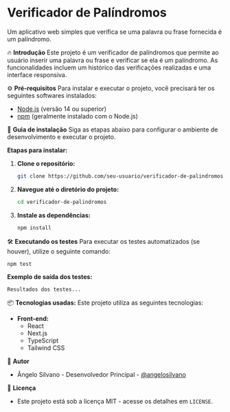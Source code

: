 # Verificador de Palíndromos
Um aplicativo web simples que verifica se uma palavra ou frase fornecida é um palíndromo.

🔥 **Introdução**
Este projeto é um verificador de palíndromos que permite ao usuário inserir uma palavra ou frase e verificar se ela é um palíndromo. As funcionalidades incluem um histórico das verificações realizadas e uma interface responsiva.

⚙️ **Pré-requisitos**
Para instalar e executar o projeto, você precisará ter os seguintes softwares instalados:

- [Node.js](https://nodejs.org/) (versão 14 ou superior)
- [npm](https://www.npmjs.com/) (geralmente instalado com o Node.js)

🔨 **Guia de instalação**
Siga as etapas abaixo para configurar o ambiente de desenvolvimento e executar o projeto.

**Etapas para instalar:**

1. **Clone o repositório:**
   ```bash
   git clone https://github.com/seu-usuario/verificador-de-palindromos.git
   ```

2. **Navegue até o diretório do projeto:**
   ```bash
   cd verificador-de-palindromos
   ```

3. **Instale as dependências:**
   ```bash
   npm install
   ```

🛠️ **Executando os testes**
Para executar os testes automatizados (se houver), utilize o seguinte comando:

```bash
npm test
```

**Exemplo de saída dos testes:**
```
Resultados dos testes...
```

📦 **Tecnologias usadas:**
Este projeto utiliza as seguintes tecnologias:

- **Front-end:**
  - React
  - Next.js
  - TypeScript
  - Tailwind CSS

👷 **Autor**
- Ângelo Silvano - Desenvolvedor Principal - [@angelosilvano](https://github.com/angelodesenvolvedor)

📄 **Licença**
- Este projeto está sob a licença MIT - acesse os detalhes em `LICENSE`.
